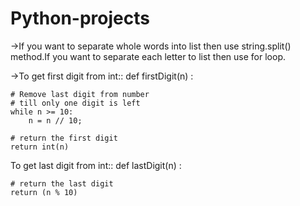 # Python-projects
->If you want to separate whole words into list then use string.split() method.If you want to separate each letter to list then use for loop.

->To get first digit from int::
def firstDigit(n) : 
  
    # Remove last digit from number 
    # till only one digit is left 
    while n >= 10:  
        n = n // 10; 
      
    # return the first digit 
    return int(n) 
To get last digit from int::
def lastDigit(n) : 
  
    # return the last digit 
    return (n % 10) 
  
